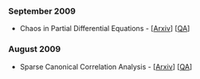
### September 2009
- Chaos in Partial Differential Equations - [[Arxiv](https://arxiv.org/abs/0909.0910)] [[QA](https://github.com/taesiri/ArXivQA/blob/main/papers/0909.0910.md)]

### August 2009
- Sparse Canonical Correlation Analysis - [[Arxiv](https://arxiv.org/abs/0908.2724)] [[QA](https://github.com/taesiri/ArXivQA/blob/main/papers/0908.2724.md)]
